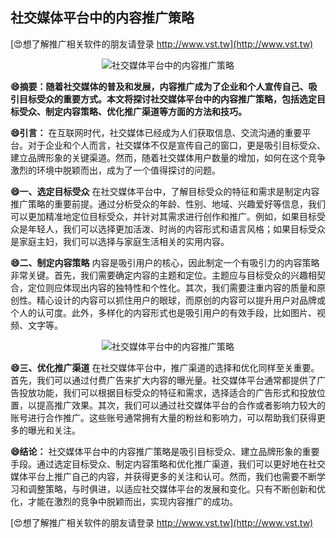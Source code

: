 ## **社交媒体平台中的内容推广策略**

[😍想了解推广相关软件的朋友请登录 http://www.vst.tw](http://www.vst.tw)

 <center><img src="https://vst.tw/MP4/tuiguang/png/3.png" alt="社交媒体平台中的内容推广策略"></center>

**😄摘要：随着社交媒体的普及和发展，内容推广成为了企业和个人宣传自己、吸引目标受众的重要方式。本文将探讨社交媒体平台中的内容推广策略，包括选定目标受众、制定内容策略、优化推广渠道等方面的方法和技巧。**

**😄引言：**
在互联网时代，社交媒体已经成为人们获取信息、交流沟通的重要平台。对于企业和个人而言，社交媒体不仅是宣传自己的窗口，更是吸引目标受众、建立品牌形象的关键渠道。然而，随着社交媒体用户数量的增加，如何在这个竞争激烈的环境中脱颖而出，成为了一个值得探讨的问题。

**😄一、选定目标受众**
在社交媒体平台中，了解目标受众的特征和需求是制定内容推广策略的重要前提。通过分析受众的年龄、性别、地域、兴趣爱好等信息，我们可以更加精准地定位目标受众，并针对其需求进行创作和推广。例如，如果目标受众是年轻人，我们可以选择更加活泼、时尚的内容形式和语言风格；如果目标受众是家庭主妇，我们可以选择与家庭生活相关的实用内容。

**😄二、制定内容策略**
内容是吸引用户的核心，因此制定一个有吸引力的内容策略非常关键。首先，我们需要确定内容的主题和定位。主题应与目标受众的兴趣相契合，定位则应体现出内容的独特性和个性化。其次，我们需要注重内容的质量和原创性。精心设计的内容可以抓住用户的眼球，而原创的内容可以提升用户对品牌或个人的认可度。此外，多样化的内容形式也是吸引用户的有效手段，比如图片、视频、文字等。

 <center><img src="https://vst.tw/MP4/tuiguang/png/6.png" alt="社交媒体平台中的内容推广策略"></center>

**😄三、优化推广渠道**
在社交媒体平台中，推广渠道的选择和优化同样至关重要。首先，我们可以通过付费广告来扩大内容的曝光量。社交媒体平台通常都提供了广告投放功能，我们可以根据目标受众的特征和需求，选择适合的广告形式和投放位置，以提高推广效果。其次，我们可以通过社交媒体平台的合作或者影响力较大的账号进行合作推广。这些账号通常拥有大量的粉丝和影响力，可以帮助我们获得更多的曝光和关注。

**😄结论：**
社交媒体平台中的内容推广策略是吸引目标受众、建立品牌形象的重要手段。通过选定目标受众、制定内容策略和优化推广渠道，我们可以更好地在社交媒体平台上推广自己的内容，并获得更多的关注和认可。然而，我们也需要不断学习和调整策略，与时俱进，以适应社交媒体平台的发展和变化。只有不断创新和优化，才能在激烈的竞争中脱颖而出，实现内容推广的成功。

[😍想了解推广相关软件的朋友请登录 http://www.vst.tw](http://www.vst.tw)



